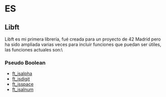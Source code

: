 # ES
## Libft
Libft es mi primera librería, fué creada para un proyecto de 42 Madrid pero ha sido ampliada varias veces para incluir funciones que puedan ser útiles, las funciones actuales son:\
### Pseudo Boolean
* [ft_isalpha](docs/ft_isalpha.md)
* [ft_isdigit](docs/ft_isdigit.md)
* [ft_isspace](docs/ft_isspace.md)
* [ft_isalnum](docs/ft_isalnum.md)
